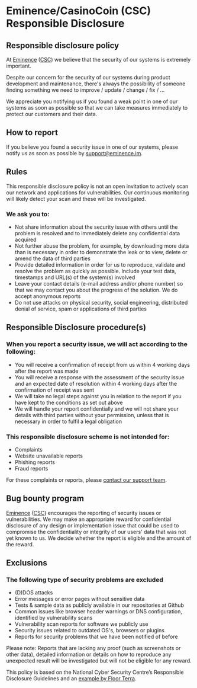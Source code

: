 # Eminence/CasinoCoin (CSC) Responsible Disclosure

## Responsible disclosure policy

At [Eminence](https://eminence.im) ([CSC](https://casinocoin.im)) we believe that the security of our systems is extremely important.

Despite our concern for the security of our systems during product development and maintenance, there's always the possibility of someone finding something we need to improve / update / change / fix / ...

We appreciate you notifying us if you found a weak point in one of our systems as soon as possible so that we can take measures immediately to protect our customers and their data.

## How to report

If you believe you found a security issue in one of our systems, please notify us as soon as possible by support@eminence.im.

## Rules

This responsible disclosure policy is not an open invitation to actively scan our network and applications for vulnerabilities. Our continuous monitoring will likely detect your scan and these will be investigated.

### We ask you to:

- Not share information about the security issue with others until the problem is resolved and to immediately delete any confidential data acquired
- Not further abuse the problem, for example, by downloading more data than is necessary in order to demonstrate the leak or to view, delete or amend the data of third parties
- Provide detailed information in order for us to reproduce, validate and resolve the problem as quickly as possible. Include your test data, timestamps and URL(s) of the system(s) involved
- Leave your contact details (e-mail address and/or phone number) so that we may contact you about the progress of the solution. We do accept anonymous reports
- Do not use attacks on physical security, social engineering, distributed denial of service, spam or applications of third parties

## Responsible Disclosure procedure(s)

### When you report a security issue, we will act according to the following:

- You will receive a confirmation of receipt from us within 4 working days after the report was made
- You will receive a response with the assessment of the security issue and an expected date of resolution within 4 working days after the confirmation of receipt was sent
- We will take no legal steps against you in relation to the report if you have kept to the conditions as set out above
- We will handle your report confidentially and we will not share your details with third parties without your permission, unless that is necessary in order to fulfil a legal obligation

### This responsible disclosure scheme is not intended for:

- Complaints
- Website unavailable reports
- Phishing reports
- Fraud reports

For these complaints or reports, please [contact our support team](https://eminence.freshdesk.com/support/tickets/new).

## Bug bounty program

[Eminence](https://eminence.im) ([CSC](https://casinocoin.im)) encourages the reporting of security issues or vulnerabilities. We may make an appropriate reward for confidential disclosure of any design or implementation issue that could be used to compromise the confidentiality or integrity of our users' data that was not yet known to us. We decide whether the report is eligible and the amount of the reward.

## Exclusions

### The following type of security problems are excluded

- (D)DOS attacks
- Error messages or error pages without sensitive data
- Tests & sample data as publicly available in our repositories at Github
- Common issues like browser header warnings or DNS configuration, identified by vulnerability scans
- Vulnerability scan reports for software we publicly use
- Security issues related to outdated OS's, browsers or plugins
- Reports for security problems that we have been notified of before

Please note: Reports that are lacking any proof (such as screenshots or other data), detailed information or details on how to reproduce any unexpected result will be investigated but will not be eligible for any reward.

This policy is based on the National Cyber Security Centre’s Responsible Disclosure Guidelines and an [example by Floor Terra](https://responsibledisclosure.nl).
